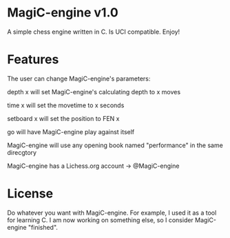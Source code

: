 # MagiC-engine v1.0

A simple chess engine written in C. Is UCI compatible. Enjoy!

# Features

The user can change MagiC-engine's parameters:

depth x will set MagiC-engine's calculating depth to x moves

time x will set the movetime to x seconds

setboard x will set the position to FEN x

go will have MagiC-engine play against itself

MagiC-engine will use any opening book named "performance" in the same direcgtory 

MagiC-engine has a Lichess.org account -> @MagiC-engine 

# License

Do whatever you want with MagiC-engine. For example, I used it as a tool for learning C.
I am now working on something else, so I consider MagiC-engine "finished". 
